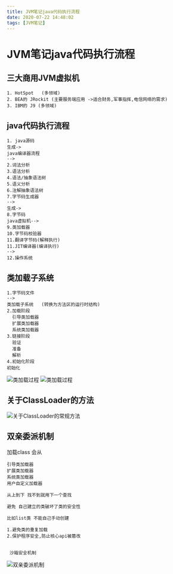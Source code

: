 ```yaml
---
title: JVM笔记java代码执行流程
date: 2020-07-22 14:48:02
tags: [JVM笔记]
---
```


# JVM笔记java代码执行流程


## 三大商用JVM虚拟机
```
1. HotSpot   (多领域)
2. BEA的 JRockit (主要服务端应用 ->适合财务,军事指挥,电信网络的需求) 
3. IBM的 J9 (多领域)
```
<!--more-->

## java代码执行流程
```
1. java源码
生成->
java编译器流程
-->
2.词法分析
3.语法分析
4.语法/抽象语法树
5.语义分析
6.注解抽象语法树
7.字节码生成器
-->
生成->
8.字节码
java虚拟机-->
9.类加载器
10.字节码校验器
11.翻译字节码(解释执行)
11.JIT编译器(编译执行)
-->
12.操作系统

```
<!--more-->

## 类加载子系统
```
1.字节码文件
-->
类加载子系统   (转换为方法区的运行时结构)
2.加载阶段
  引导类加载器
  扩展类加载器
  系统类加载器
3.链接阶段
  验证
  准备
  解析
4.初始化阶段
初始化
```
![类加载过程](/img/2020-07-02/1.png)
![类加载过程](/img/2020-07-02/2.png)

## 关于ClassLoader的方法

![关于ClassLoader的常规方法](/img/2020-07-02/3.png)

## 双亲委派机制
加载class 会从
```
引导类加载器 
扩展类加载器 
系统类加载器
用户自定义加载器

从上到下 找不到就用下一个查找

避免 自己建立的类破坏了类的安全性

比如list类 不能自己手动创建

1.避免类的重复加载
2.保护程序安全,防止核心api被篡改
 
 
 沙箱安全机制

```
![双亲委派机制](/img/2020-07-02/4.png)